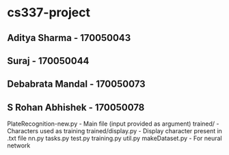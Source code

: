 # cs337-project
## Aditya Sharma    - 170050043
## Suraj            - 170050044
## Debabrata Mandal - 170050073
## S Rohan Abhishek - 170050078

PlateRecognition-new.py - Main file (input provided as argument)
trained/ - Characters used as training
trained/display.py - Display character present in .txt file
nn.py tasks.py test.py training.py util.py makeDataset.py - For neural network